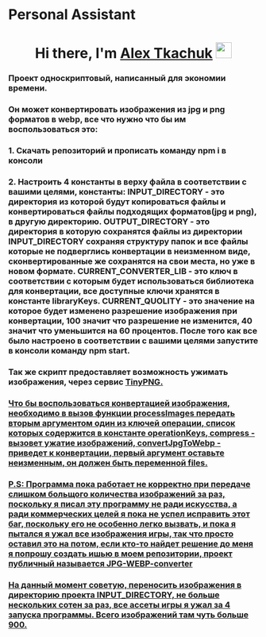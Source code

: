 # Personal Assistant

<h1 align="center">Hi there, I'm <a href="https://github.com/AlexTkachuk1" target="_blank">Alex Tkachuk</a> 
<img src="https://github.com/blackcater/blackcater/raw/main/images/Hi.gif" height="32"/></h1>
<h3 align="left">Проект односкриптовый, написанный для экономии времени.</h3>
<h3 align="left">Он может конвертировать изображения из jpg и png форматов в webp, все что нужно что бы им воспользоваться это: </h3>
<h3 align="left">1. Скачать репозиторий и прописать команду npm i в консоли</h3>
<h3 align="left">2. Настроить 4 константы в верху файла в соответствии с вашими целями, константы:
INPUT_DIRECTORY - это директория из которой будут копироваться файлы и конвертироваться файлы подходящих форматов(jpg и png), в другую директорию. OUTPUT_DIRECTORY - это директория в которую сохранятся файлы из директории INPUT_DIRECTORY сохраняя структуру папок и все файлы которые не подверглись конвертации в неизменном виде, сконвертированные же сохранятся на свои места, но уже в новом формате. CURRENT_CONVERTER_LIB - это ключ в соответствии с которым будет использоваться библиотека для конвертации, все доступные ключи хранятся в константе libraryKeys. CURRENT_QUOLITY - это значение на которое будет изменено разрешение изображения при конвертации, 100 значит что разрешение не изменится, 40 значит что уменьшится на 60 процентов. После того как все было настроено в соответствии с вашими целями запустите в консоли команду npm start.</h3>
<h3 align="left">Так же скрипт предоставляет возможность ужимать изображения, через сервис <a href="https://tinypng.com/" target="_blank"> TinyPNG.</h3>
<h3 align="left">Что бы воспользоваться конвертацией изображения, необходимо в вызов функции processImages передать вторым аргументом один из ключей операции, список которых содержится в константе operationKeys, compress - вызовет ужатие изображений, convertJpgToWebp - приведет к конвертации, первый аргумент оставьте неизменным, он должен быть переменной files.</h3>
<h3 align="left">P.S: Программа пока работает не корректно при передаче слишком больщого количества изображений за раз, поскольку я писал эту программу не ради искусства, а ради коммерческих целей я пока не успел исправить этот баг, поскольку его не особенно легко вызвать, и пока я пытался я ужал все изображения игры, так что просто оставил это на потом, если кто-то найдет решение до меня я попрошу создать ишью в моем репозитории, проект публичный называется <a href="https://github.com/AlexTkachuk1/JPG-WEBP-converter" target="_blank">JPG-WEBP-converter</h3>
<h3 align="left">На данный момент советую, переносить изображения в директорию проекта INPUT_DIRECTORY, не больше нескольких сотен за раз, все ассеты игры я ужал за 4 запуска программы. Всего изображений там чуть больше 900.</h3>

